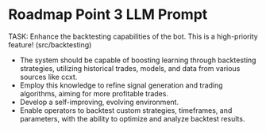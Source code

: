 # Roadmap Point 3 LLM Prompt

TASK: Enhance the backtesting capabilities of the bot. This is a high-priority feature! (src/backtesting)

- The system should be capable of boosting learning through backtesting strategies, utilizing historical trades, models, and data from various sources like ccxt.
- Employ this knowledge to refine signal generation and trading algorithms, aiming for more profitable trades.
- Develop a self-improving, evolving environment.
- Enable operators to backtest custom strategies, timeframes, and parameters, with the ability to optimize and analyze backtest results.
